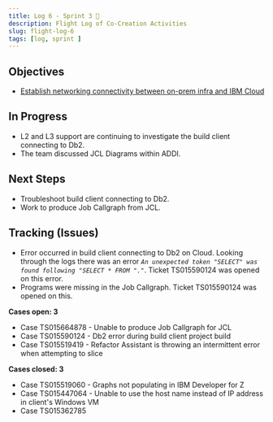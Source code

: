 ```yaml
---
title: Log 6 - Sprint 3 🛫
description: Flight Log of Co-Creation Activities
slug: flight-log-6
tags: [log, sprint ]
---
```


## Objectives

- [Establish networking connectivity between on-prem infra and IBM Cloud](https://ibm.monday.com/boards/6034898292/pulses/6034898945)
 

## In Progress
- L2 and L3 support are continuing to investigate the build client connecting to Db2.
- The team discussed JCL Diagrams within ADDI. 

## Next Steps
- Troubleshoot build client connecting to Db2.
- Work to produce Job Callgraph from JCL.


## Tracking (Issues)

- Error occurred in build client connecting to Db2 on Cloud. Looking through the logs there was an error _`An unexpected token "SELECT" was found following "SELECT * FROM "."`_. Ticket TS015590124 was opened on this error. 
- Programs were missing in the Job Callgraph. Ticket TS015590124 was opened on this.

**Cases open: 3**
  - Case TS015664878 - Unable to produce Job Callgraph for  JCL
  - Case TS015590124 - Db2 error during build client project build
  - Case TS015519419 - Refactor Assistant is throwing an intermittent error when attempting to slice

**Cases closed: 3**
  - Case TS015519060 - Graphs not populating in IBM Developer for Z
  - Case TS015447064 - Unable to use the host name instead of IP address in client's Windows VM
  - Case TS015362785  